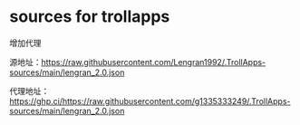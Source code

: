 # sources for trollapps
增加代理

源地址：https://raw.githubusercontent.com/Lengran1992/.TrollApps-sources/main/lengran_2.0.json


代理地址：https://ghp.ci/https://raw.githubusercontent.com/g1335333249/.TrollApps-sources/main/lengran_2.0.json
